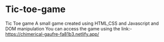 # Tic-toe-game
Tic Toe game
A small game created using HTML,CSS and Javascript and DOM manipulation
You can access the game using the link:- https://chimerical-gaufre-fa81b3.netlify.app/
